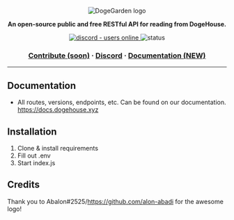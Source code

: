 <p align="center">
  <img src="https://cdn.discordapp.com/attachments/820450983892222022/820961073980899328/dogegarden-bottom-cropped.png" alt="DogeGarden logo" />
</p>
<p align="center">
  <strong>An open-source public and free RESTful API for reading from DogeHouse.</strong>
</p>
<p align="center">
  <a href="https://discord.gg/Nu6KVjJYj6">
    <img src="https://img.shields.io/discord/820442045264691201?style=for-the-badge" alt="discord - users online" />
  </a>
    <img src="https://img.shields.io/API?style=for-the-badge&url=https%3A%2F%2Fapi.dogehouse.xyz" alt="status">
</p>

<h3 align="center">  
  <a href="CONTRIBUTING.md">Contribute (soon)</a>
  <span> · </span>
  <a href="https://discord.gg/Nu6KVjJYj6">Discord</a>
  <span> · </span>
  <a href="https://docs.dogehouse.xyz">Documentation (NEW)</a>
</h3>

---

## Documentation
- All routes, versions, endpoints, etc. Can be found on our documentation. https://docs.dogehouse.xyz

## Installation

1. Clone & install requirements
2. Fill out .env
3. Start index.js

## Credits
Thank you to Abalon#2525/https://github.com/alon-abadi for the awesome logo!
